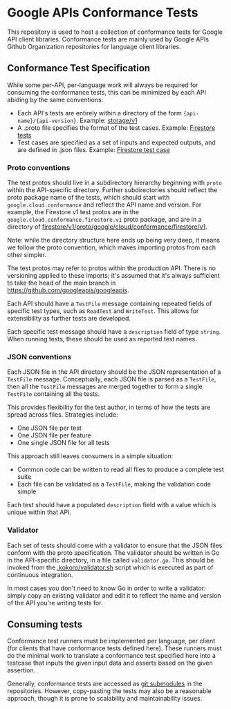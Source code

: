 # Google APIs Conformance Tests

This repository is used to host a collection of conformance tests
for Google API client libraries. Conformance tests are mainly used by
Google APIs Github Organization repositories for language client libraries.

## Conformance Test Specification

While some per-API, per-language work will always be required for
consuming the conformance tests, this can be minimized by each
API abiding by the same conventions:

- Each API's tests are entirely within a directory of the form
`{api-name}/{api-version}`. Example: [storage/v1](https://github.com/googleapis/conformance-tests/blob/main/storage/v1)
- A .proto file specifies the format of the test cases. Example:
[Firestore tests](https://github.com/googleapis/conformance-tests/blob/main/firestore/v1/proto/google/cloud/conformance/firestore/v1/tests.proto)
- Test cases are specified as a set of inputs and expected outputs, and are
defined in .json files. Example: [Firestore test case](https://github.com/googleapis/conformance-tests/blob/main/firestore/v1/testcase/create-nosplit.json)

### Proto conventions

The test protos should live in a subdirectory hierarchy beginning
with `proto` within the API-specific directory. Further
subdirectories should reflect the proto package name of the tests,
which should start with `google.cloud.conformance` and reflect the
API name and version. For example, the Firestore v1 test protos are
in the `google.cloud.conformance.firestore.v1` proto package, and
are in a directory of
[firestore/v1/proto/google/cloud/conformance/firestore/v1](https://github.com/googleapis/conformance-tests/tree/main/firestore/v1/proto/google/cloud/conformance/firestore/v1).

Note: while the directory structure here ends up being very deep, it
means we follow the proto convention, which makes importing protos
from each other simpler.

The test protos may refer to protos within the production API. There
is no versioning applied to these imports; it's assumed that it's
always sufficient to take the head of the main branch in
https://github.com/googleapis/googleapis.

Each API should have a `TestFile` message containing repeated fields
of specific test types, such as `ReadTest` and `WriteTest`. This
allows for extensibility as further tests are developed.

Each specific test message should have a `description` field of type
`string`. When running tests, these should be used as reported test names.

### JSON conventions

Each JSON file in the API directory should be the JSON
representation of a `TestFile` message. Conceptually, each JSON file
is parsed as a `TestFile`, then all the `TestFile` messages are
merged together to form a single `TestFile` containing all the tests.

This provides flexibility for the test author, in terms of how the
tests are spread across files. Strategies include:

- One JSON file per test
- One JSON file per feature
- One single JSON file for all tests

This approach still leaves consumers in a simple situation:

- Common code can be written to read all files to produce a complete
test suite
- Each file can be validated as a `TestFile`, making the validation code
simple

Each test should have a populated `description` field with a value
which is unique within that API.

### Validator

Each set of tests should come with a validator to ensure that the
JSON files conform with the proto specification. The validator
should be written in Go in the API-specific directory, in a file
called `validator.go`. This should be invoked from the
[.kokoro/validator.sh](https://github.com/googleapis/conformance-tests/tree/main/.kokoro/validator.sh)
script which is executed as part of continuous integration.

In most cases you don't need to know Go in order to write a
validator: simply copy an existing validator and edit it to reflect
the name and version of the API you're writing tests for.

## Consuming tests

Conformance test runners must be implemented per language, per client (for
clients that have conformance tests defined here). These runners must do the
minimal work to translate a conformance test specified here into a testcase
that inputs the given input data and asserts based on the given assertion.

Generally, conformance tests are accessed as [git submodules](https://git-scm.com/book/en/v2/Git-Tools-Submodules)
in the repositories. However, copy-pasting the tests may also be a reasonable
approach, though it is prone to scalability and maintainability issues.
